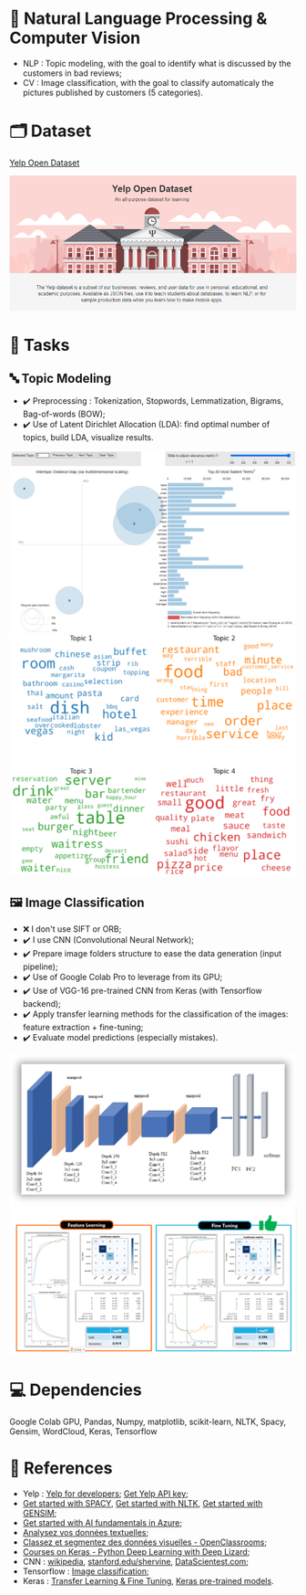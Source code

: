 # :dart: Natural Language Processing & Computer Vision
- NLP : Topic modeling, with the goal to identify what is discussed by the customers in bad reviews;
- CV : Image classification, with the goal to classify automaticaly the pictures published by customers (5 categories).

# :card_index_dividers: Dataset
[Yelp Open Dataset](https://www.yelp.com/dataset)

<img src=".\pictures\yelp_open_dataset.png">

# :scroll: Tasks
## :abc: Topic Modeling
- :heavy_check_mark: Preprocessing : Tokenization, Stopwords, Lemmatization, Bigrams, Bag-of-words (BOW);
- :heavy_check_mark: Use of Latent Dirichlet Allocation (LDA): find optimal number of topics, build LDA, visualize results.

<img src=".\pictures\lda_topic_modeling.png"><img src=".\pictures\topic_worldCloud.png">

## :framed_picture: Image Classification
- :x: I don't use SIFT or ORB;
- :heavy_check_mark: I use CNN (Convolutional Neural Network);
- :heavy_check_mark: Prepare image folders structure to ease the data generation (input pipeline);
- :heavy_check_mark: Use of Google Colab Pro to leverage from its GPU;
- :heavy_check_mark: Use of VGG-16 pre-trained CNN from Keras (with Tensorflow backend);
- :heavy_check_mark: Apply transfer learning methods for the classification of the images: feature extraction + fine-tuning;
- :heavy_check_mark: Evaluate model predictions (especially mistakes).

<img src=".\pictures\vgg16_structure.png">

<img src=".\pictures\feature_learning_vs_fine_tuning.png">

# :computer: Dependencies
Google Colab GPU, Pandas, Numpy, matplotlib, scikit-learn, NLTK, Spacy, Gensim, WordCloud, Keras, Tensorflow

# :pushpin: References 
- Yelp : [Yelp for developers](https://www.yelp.com/developers?country=US); [Get Yelp API key](https://ultimateelementor.com/docs/get-yelp-api-key/);
- [Get started with SPACY](https://spacy.io/usage), [Get started with NLTK](https://www.nltk.org/), [Get started with GENSIM](https://radimrehurek.com/gensim/);
- [Get started with AI fundamentals in Azure](https://docs.microsoft.com/fr-fr/learn/modules/get-started-ai-fundamentals/);
- [Analysez vos données textuelles](https://openclassrooms.com/fr/courses/4470541-analysez-vos-donnees-textuelles);
- [Classez et segmentez des données visuelles - OpenClassrooms](https://openclassrooms.com/fr/courses/4470531-classez-et-segmentez-des-donnees-visuelles);
- [Courses on Keras - Python Deep Learning with Deep Lizard](https://deeplizard.com/learn/playlist/PLZbbT5o_s2xrwRnXk_yCPtnqqo4_u2YGL);
- CNN : [wikipedia](https://fr.wikipedia.org/wiki/R%C3%A9seau_neuronal_convolutif), [stanford.edu/shervine](https://stanford.edu/~shervine/l/fr/teaching/cs-230/pense-bete-reseaux-neurones-convolutionnels), [DataScientest.com](https://datascientest.com/convolutional-neural-network);
- Tensorflow : [Image classification](https://www.tensorflow.org/tutorials/images/classification?hl=fr);
- Keras : [Transfer Learning & Fine Tuning](https://keras.io/guides/transfer_learning/), [Keras pre-trained models](https://keras.io/api/applications/).